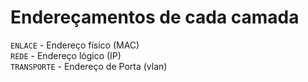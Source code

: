 # Endereçamentos de cada camada
`ENLACE` - Endereço físico (MAC) <br> 
`REDE` - Endereço lógico (IP) <br> 
`TRANSPORTE` - Endereço de Porta (vlan) <br> 
